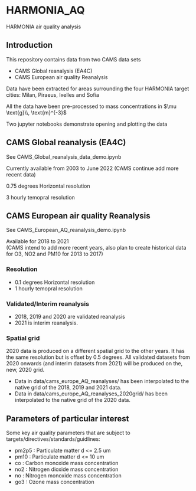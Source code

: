 # HARMONIA_AQ

HARMONIA air quality analysis

## Introduction

This repository contains data from two CAMS data sets
 - CAMS Global reanalysis (EA4C)
 - CAMS European air quality Reanalysis 

Data have been extracted for areas surrounding the four HARMONIA target cities: Milan, Piraeus, Ixelles and Sofia

All the data have been pre-processed to mass concentrations in $\mu \text{g}\\, \text{m}^{-3}$

Two jupyter notebooks demonstrate opening and plotting the data

 
##  CAMS Global reanalysis (EA4C)

See CAMS_Global_reanalysis_data_demo.ipynb

Currently available from 2003 to June 2022 (CAMS continue add more recent data)

0.75 degrees Horizontal resolution

3 hourly temopral resolution
 
## CAMS European air quality Reanalysis 
See CAMS_European_AQ_reanalysis_demo.ipynb

Available for 2018 to 2021 \
(CAMS intend to add more recent years, also plan to create historical data for O3, NO2 and PM10 for 2013 to 2017)


### Resolution
 - 0.1 degrees Horizontal resolution
 - 1 hourly temopral resolution

### Validated/Interim reanalysis
- 2018, 2019 and 2020 are validated reanalysis
- 2021 is interim reanalysis.

### Spatial grid
2020 data is produced on a different spatial grid to the other years. It has the same resolution but is offset by 0.5 degrees. All validated datasets from 2020 onwards (and interim datasets from 2021) will be produced on the, new, 2020 grid.

- Data in data/cams_europe_AQ_reanalyses/ has been interpolated to the native grid of the 2018, 2019 and 2021 data.
- Data in data/cams_europe_AQ_reanalyses_2020grid/ has been interpolated to the native grid of the 2020 data.


 
## Parameters of particular interest

Some key air quality parameters that are subject to targets/directives/standards/guidlines:
 - pm2p5 : Particulate matter d <= 2.5 um
 - pm10  : Particulate matter d <= 10 um
 - co    : Carbon monoxide mass concentration
 - no2   : Nitrogen dioxide mass concentration
 - no    : Nitrogen monoxide mass concentration
 - go3   : Ozone mass concentration
